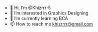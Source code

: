 - 👋 Hi, I’m @Khizrrrr5
- 👀 I’m interested in Graphics Designing
- 🌱 I’m currently learning BCA
- 📫 How to reach me khizrrrr@gmail.com

<!---
Khizrrrr5/Khizrrrr5 is a ✨ special ✨ repository because its `README.md` (this file) appears on your GitHub profile.
You can click the Preview link to take a look at your changes.
--->

